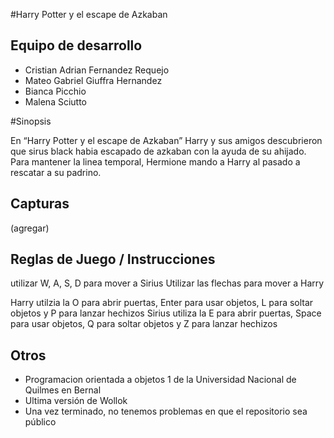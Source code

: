 #Harry Potter y el escape de Azkaban


## Equipo de desarrollo

- Cristian Adrian Fernandez Requejo
- Mateo Gabriel Giuffra Hernandez
- Bianca Picchio
- Malena Sciutto

#Sinopsis

En “Harry Potter y el escape de Azkaban” Harry y sus amigos descubrieron que sirus black habia escapado de azkaban con la ayuda de su ahijado. Para mantener la linea temporal, Hermione mando a Harry al pasado a rescatar a su padrino.

## Capturas

(agregar)

## Reglas de Juego / Instrucciones

utilizar W, A, S, D para mover a Sirius
Utilizar las flechas para mover a Harry

Harry utilzia la O para abrir puertas, Enter para usar objetos, L para soltar objetos y P para lanzar hechizos
Sirius utiliza la E para abrir puertas, Space para usar objetos, Q para soltar objetos y Z para lanzar hechizos 


## Otros

- Programacion orientada a objetos 1 de la Universidad Nacional de Quilmes en Bernal
- Ultima versión de Wollok
- Una vez terminado, no tenemos problemas en que el repositorio sea público

